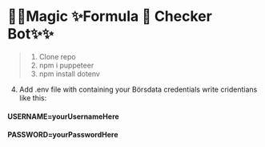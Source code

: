 #  💫✨Magic ✨Formula 💫 Checker Bot✨✨

> 1. Clone repo
> 2. npm i puppeteer
> 3. npm install dotenv

4. Add .env file with containing your Börsdata credentials
  write cridentians like this:
#### USERNAME=yourUsernameHere

#### PASSWORD=yourPasswordHere
